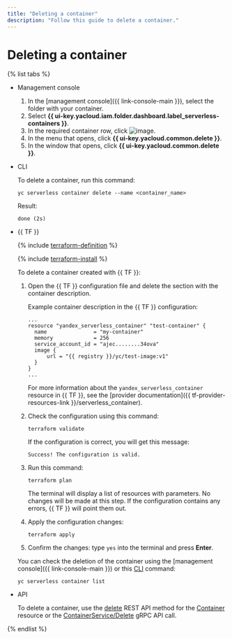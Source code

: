```yaml
---
title: "Deleting a container"
description: "Follow this guide to delete a container."
---
```


# Deleting a container

{% list tabs %}

- Management console

   1. In the [management console]({{ link-console-main }}), select the folder with your container.
   1. Select **{{ ui-key.yacloud.iam.folder.dashboard.label_serverless-containers }}**.
   1. In the required container row, click ![image](../../_assets/horizontal-ellipsis.svg).
   1. In the menu that opens, click **{{ ui-key.yacloud.common.delete }}**.
   1. In the window that opens, click **{{ ui-key.yacloud.common.delete }}**.

- CLI

   To delete a container, run this command:

   ```
   yc serverless container delete --name <container_name>
   ```

   Result:

   ```
   done (2s)
   ```

- {{ TF }}

   {% include [terraform-definition](../../_tutorials/terraform-definition.md) %}

   {% include [terraform-install](../../_includes/terraform-install.md) %}

   To delete a container created with {{ TF }}:

   1. Open the {{ TF }} configuration file and delete the section with the container description.

      Example container description in the {{ TF }} configuration:

      ```hcl
      ...
      resource "yandex_serverless_container" "test-container" {
        name               = "my-container"
        memory             = 256
        service_account_id = "ajec........34ova"
        image {
            url = "{{ registry }}/yc/test-image:v1"
        }
      }
      ...
      ```

      For more information about the `yandex_serverless_container` resource in {{ TF }}, see the [provider documentation]({{ tf-provider-resources-link }}/serverless_container).

   1. Check the configuration using this command:
      ```
      terraform validate
      ```

      If the configuration is correct, you will get this message:

      ```
      Success! The configuration is valid.
      ```

   1. Run this command:
      ```
      terraform plan
      ```

      The terminal will display a list of resources with parameters. No changes will be made at this step. If the configuration contains any errors, {{ TF }} will point them out.

   1. Apply the configuration changes:
      ```
      terraform apply
      ```

   1. Confirm the changes: type `yes` into the terminal and press **Enter**.

   You can check the deletion of the container using the [management console]({{ link-console-main }}) or this [CLI](../../cli/) command:

   ```
   yc serverless container list
   ```

- API

   To delete a container, use the [delete](../containers/api-ref/Container/delete.md) REST API method for the [Container](../containers/api-ref/Container/index.md) resource or the [ContainerService/Delete](../containers/api-ref/grpc/container_service.md#Delete) gRPC API call.

{% endlist %}